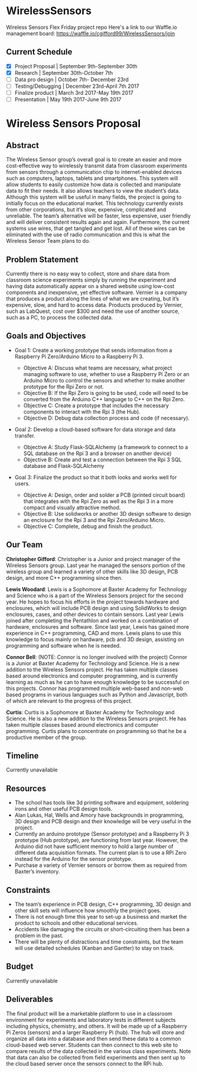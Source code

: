 # WirelessSensors
Wireless Sensors Flex Friday project repo
Here's a link to our Waffle.io management board: https://waffle.io/cgifford99/WirelessSensors/join

## Current Schedule
- [x] Project Proposal  | September 9th-September 30th
- [x] Research          | September 30th-October 7th
- [ ] Data pro design   | October 7th- December 23rd
- [ ] Testing/Debugging | December 23rd-April 7th 2017
- [ ] Finalize product  | March 3rd 2017-May 19th 2017
- [ ] Presentation      | May 19th 2017-June 9th 2017

# Wireless Sensors Proposal
## Abstract
The Wireless Sensor group’s overall goal is to create an easier and more cost-effective way to wirelessly transmit data from classroom   experiments from sensors through a communication chip to internet-enabled devices such as computers, laptops, tablets and smartphones. This system will allow students to easily customize how data is collected and manipulate data to fit their needs. It also allows teachers to view   the student’s data. Although this system will be useful in many fields, the project is going to initially focus on the educational market. This technology currently exists from other corporations, but it’s slow, expensive, complicated and unreliable. The team’s alternative will be faster, less expensive, user friendly and will deliver consistent results again and again. Furthermore, the current systems use wires, that get tangled and get lost. All of these wires can be eliminated with the use of radio communication and this is what the Wireless Sensor Team plans to do.

## Problem Statement
Currently there is no easy way to collect, store and share data from classroom science experiments simply by running the experiment and having data automatically appear on a shared website using low-cost components and inexpensive, yet effective software. Vernier is a company that produces a product along the lines of what we are creating, but it’s expensive, slow, and hard to access data. Products produced by Vernier, such as LabQuest, cost over $300 and need the use of another source, such as a PC, to process the collected data.

## Goals and Objectives
* Goal 1: Create a working prototype that sends information from a Raspberry Pi Zero/Arduino Micro to a Raspberry Pi 3.

  * Objective A: Discuss what teams are necessary, what project managing software to use, whether to use a Raspberry Pi Zero or an Arduino Micro to control the sensors and whether to make another prototype for the Rpi Zero or not.
  * Objective B: If the Rpi Zero is going to be used, code will need to be converted from the Arduino C++ language to C++ on the Rpi Zero.
  * Objective C: Create a prototype that includes the necessary components to interact with the Rpi 3 (the Hub).
  * Objective D: Debug data collection process and code (if necessary).



* Goal 2: Develop a cloud-based software for data storage and data transfer.

  * Objective A: Study Flask-SQLAlchemy (a framework to connect to a SQL database on the Rpi 3 and a browser on another device)
  * Objective B: Create and test a connection between the Rpi 3 SQL database and Flask-SQLAlchemy

* Goal 3: Finalize the product so that it both looks and works well for users.

  * Objective A: Design, order and solder a PCB (printed circuit board) that integrates with the Rpi Zero as well as the Rpi 3 in a more compact and visually attractive method.
  * Objective B: Use solidworks or another 3D design software to design an enclosure for the Rpi 3 and the Rpi Zero/Arduino Micro.
  * Objective C: Complete, debug and finish the product.
  
## Our Team
**Christopher Gifford**: Christopher is a Junior and project manager of the Wireless Sensors group. Last year he managed the sensors portion of the wireless group and learned a variety of other skills like 3D design, PCB design, and more C++ programming since then. 

**Lewis Woodard**: Lewis is a Sophomore at Baxter Academy for Technology and Science who is a part of the Wireless Sensors project for the second year. He hopes to focus his efforts in the project towards hardware and enclosures, which will include PCB design and using SolidWorks to design enclosures, cases, and other devices to contain sensors. Last year Lewis joined after completing the Pentathlon and worked on a combination of hardware, enclosures and software. Since last year, Lewis has gained more experience in C++ programming, CAD and more. Lewis plans to use this knowledge to focus mainly on hardware, pcb and 3D design, assisting on programming and software when he is needed.

**Connor Bell**: (NOTE: Connor is no longer involved with the project) Connor is a Junior at Baxter Academy for Technology and Science. He is a new addition to the Wireless Sensors project. He has taken multiple classes based around electronics and computer programming, and is currently learning as much as he can to have enough knowledge to be successful on this projects. Connor has programmed multiple web-based and non-web based programs in various languages such as Python and Javascript, both of which are relevant to the progress of this project.

**Curtis**: 
Curtis is a Sophomore at Baxter Academy for Technology and Science. He is also a new addition to the Wireless Sensors project. He has taken multiple classes based around electronics and computer programming. Curtis plans to concentrate on programming so that he be a productive member of the group.

## Timeline
Currently unavailable

## Resources
* The school has tools like 3d printing software and equipment, soldering irons and other useful PCB design tools.
* Alan Lukas, Hal, Wells and Amory have backgrounds in programming, 3D design and PCB design and their knowledge will be very useful in the project.
* Currently an arduino prototype (Sensor prototype) and a Raspberry Pi 3 prototype (Hub prototype), are functioning from last year.    However, the Arduino did not have sufficient memory to hold a large number of different data acquisition formats.    The current plan is to use a RPi Zero instead for the Arduino for the sensor prototype.
* Purchase a  variety of Vernier sensors or borrow them as required from Baxter’s inventory.

## Constraints
* The team’s experience in PCB design, C++ programming, 3D design and other skill sets will influence how smoothly the project goes.
* There is not enough time this year to set-up a business and market the product to schools and other educational services.
* Accidents like damaging the circuits or short-circuiting them has been a problem in the past.
* There will be plenty of distractions and time constraints, but the team will use detailed schedules (Kanban and Gantter) to stay on track.

## Budget
Currently unavailable

## Deliverables
The final product will be a marketable platform to use in a classroom environment for experiments and laboratory tests in different subjects including physics, chemistry, and others. It will be made up of a Raspberry Pi Zeros (sensors) and a larger Raspberry Pi (hub). The hub will store and organize all data into a database and then send these data to a common cloud-based web server. Students can then connect to this web site to compare results of the data collected in the various class experiments. Note that data can also be collected from field experiments and then sent up to the cloud based server once the sensors connect to the RPi hub.
